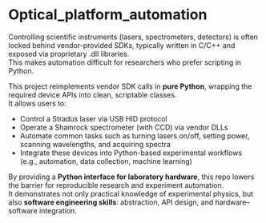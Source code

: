 # Optical_platform_automation

Controlling scientific instruments (lasers, spectrometers, detectors) is often locked behind vendor-provided SDKs, typically written in C/C++ and exposed via proprietary .dll libraries.  
This makes automation difficult for researchers who prefer scripting in Python.

This project reimplements vendor SDK calls in **pure Python**, wrapping the required device APIs into clean, scriptable classes.  
It allows users to:

- Control a Stradus laser via USB HID protocol  
- Operate a Shamrock spectrometer (with CCD) via vendor DLLs  
- Automate common tasks such as turning lasers on/off, setting power, scanning wavelengths, and acquiring spectra  
- Integrate these devices into Python-based experimental workflows (e.g., automation, data collection, machine learning)  

By providing a **Python interface for laboratory hardware**, this repo lowers the barrier for reproducible research and experiment automation.  
It demonstrates not only practical knowledge of experimental physics, but also **software engineering skills**: abstraction, API design, and hardware–software integration.
